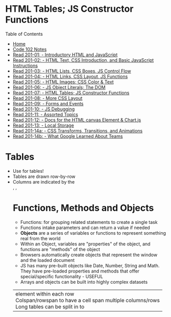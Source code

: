 # HTML Tables; JS Constructor Functions

Table of Contents
* [Home](https://nickmagruder.github.io/reading-notes/)
* [Code 102 Notes](growth_mindset.md)
* [Read 201-01: - Introductory HTML and JavaScript](read_201-01.md)
* [Read 201-02: - HTML Text, CSS Introduction, and Basic JavaScript Instructions](read_201-02.md)
* [Read 201-03: - HTML Lists, CSS Boxes, JS Control Flow](read_201-03.md)
* [Read 201-04: - HTML Links, CSS Layout, JS Functions](read_201-04.md)
* [Read 201-05: - HTML Images; CSS Color & Text](read_201-05.md)
* [Read 201-06: - JS Object Literals; The DOM](read_201-06.md)
* [Read 201-07: - HTML Tables; JS Constructor Functions](read_201-07.md)
* [Read 201-08: - More CSS Layout](read_201-08.md)
* [Read 201-09: - Forms and Events](read_201-09.md)
* [Read 201-10: - JS Debugging](read_201-10.md)
* [Read 201-11: - Assorted Topics](read_201-11.md)
* [Read 201-12: - Docs for the HTML canvas Element & Chart.js](read_201-12.md)
* [Read 201-13: - Local Storage](read_201-13.md)
* [Read 201-14a: - CSS Transforms, Transitions, and Animations](read_201-14a.md)
* [Read 201-14b: - What Google Learned About Teams](read_201-14b.md)

# Tables
* Use <table> for tables!
* Tables are drawn row-by-row
* Columns are indicated by the <td> element within each row
* Colspan/rowspan to have a cell span multiple columns/rows
* Long tables can be split in to <thead>, <tbody>, <tfoot>

# Functions, Methods and Objects 
* Functions: for grouping related statements to create a single task
* Functions intake parameters and can return a value if needed 
* **Objects** are a series of variables or functions to represent something real from the world
* Within an Object, variables are "properties" of the object, and functions are "methods" of the object
* Browsers automatically create objects that represent the window and the loaded document
* JS has many pre-built objects like Date, Number, String and Math. They have pre-loaded properties and methods that offer special/specific functionality - USEFUL
* Arrays and objects can be built into highly complex datasets